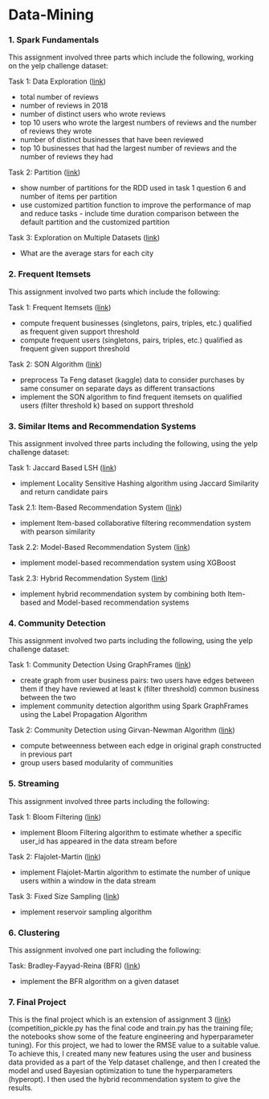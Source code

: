 # Data-Mining

### 1. Spark Fundamentals
This assignment involved three parts which include the following, working on the yelp challenge dataset:

Task 1: Data Exploration ([link](https://github.com/rohitpenumarti/Data-Mining/blob/master/hw1/task1.py))
 - total number of reviews
 - number of reviews in 2018
 - number of distinct users who wrote reviews
 - top 10 users who wrote the largest numbers of reviews and the number of reviews they wrote
 - number of distinct businesses that have been reviewed
 - top 10 businesses that had the largest number of reviews and the number of reviews they had

Task 2: Partition ([link](https://github.com/rohitpenumarti/Data-Mining/blob/master/hw1/task2.py))
 - show number of partitions for the RDD used in task 1 question 6 and number of items per partition
 - use customized partition function to improve the performance of map and reduce tasks - include time duration comparison between the default partition and the customized partition

Task 3: Exploration on Multiple Datasets ([link](https://github.com/rohitpenumarti/Data-Mining/blob/master/hw1/task3.py))
 - What are the average stars for each city

### 2. Frequent Itemsets
This assignment involved two parts which include the following:

Task 1: Frequent Itemsets ([link](https://github.com/rohitpenumarti/Data-Mining/blob/master/hw2/task1.py))
 - compute frequent businesses (singletons, pairs, triples, etc.) qualified as frequent given support threshold
 - compute frequent users (singletons, pairs, triples, etc.) qualified as frequent given support threshold

Task 2: SON Algorithm ([link](https://github.com/rohitpenumarti/Data-Mining/blob/master/hw2/task2.py))
 - preprocess Ta Feng dataset (kaggle) data to consider purchases by same consumer on separate days as different transactions
 - implement the SON algorithm to find frequent itemsets on qualified users (filter threshold k) based on support threshold

### 3. Similar Items and Recommendation Systems
This assignment involved three parts including the following, using the yelp challenge dataset:

Task 1: Jaccard Based LSH ([link](https://github.com/rohitpenumarti/Data-Mining/blob/master/hw3/task1.py))
 - implement Locality Sensitive Hashing algorithm using Jaccard Similarity and return candidate pairs

Task 2.1: Item-Based Recommendation System ([link](https://github.com/rohitpenumarti/Data-Mining/blob/master/hw3/task2_1.py))
 - implement Item-based collaborative filtering recommendation system with pearson similarity

Task 2.2: Model-Based Recommendation System ([link](https://github.com/rohitpenumarti/Data-Mining/blob/master/hw3/task2_2.py))
 - implement model-based recommendation system using XGBoost

Task 2.3: Hybrid Recommendation System ([link](https://github.com/rohitpenumarti/Data-Mining/blob/master/hw3/task2_3.py))
 - implement hybrid recommendation system by combining both Item-based and Model-based recommendation systems

### 4. Community Detection
This assignment involved two parts including the following, using the yelp challenge dataset:

Task 1: Community Detection Using GraphFrames ([link](https://github.com/rohitpenumarti/Data-Mining/blob/master/hw4/task1.py))
 - create graph from user business pairs: two users have edges between them if they have reviewed at least k (filter threshold) common business between the two
 - implement community detection algorithm using Spark GraphFrames using the Label Propagation Algorithm

Task 2: Community Detection using Girvan-Newman Algorithm ([link](https://github.com/rohitpenumarti/Data-Mining/blob/master/hw4/task2.py))
 - compute betweenness between each edge in original graph constructed in previous part
 - group users based modularity of communities

### 5. Streaming
This assignment involved three parts including the following:

Task 1: Bloom Filtering ([link](https://github.com/rohitpenumarti/Data-Mining/blob/master/hw5/task1.py))
 - implement Bloom Filtering algorithm to estimate whether a specific user_id has appeared in the data stream before

Task 2: Flajolet-Martin ([link](https://github.com/rohitpenumarti/Data-Mining/blob/master/hw5/task2.py))
 - implement Flajolet-Martin algorithm to estimate the number of unique users within a window in the data stream

Task 3: Fixed Size Sampling ([link](https://github.com/rohitpenumarti/Data-Mining/blob/master/hw5/task3.py))
 - implement reservoir sampling algorithm

### 6. Clustering
This assignment involved one part including the following:

Task: Bradley-Fayyad-Reina (BFR) ([link](https://github.com/rohitpenumarti/Data-Mining/blob/master/hw6/task.py))
 - implement the BFR algorithm on a given dataset

### 7. Final Project
This is the final project which is an extension of assignment 3 ([link](https://github.com/rohitpenumarti/Data-Mining/tree/master/FinalProject)) (competition_pickle.py has the final code and train.py has the training file; the notebooks show some of the feature engineering and hyperparameter tuning). For this project, we had to lower the RMSE value to a suitable value. To achieve this, I created many new features using the user and business data provided as a part of the Yelp dataset challenge, and then I created the model and used Bayesian optimization to tune the hyperparameters (hyperopt). I then used the hybrid recommendation system to give the results.
